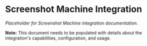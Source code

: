 # Screenshot Machine Integration

*Placeholder for Screenshot Machine integration documentation.*

**Note:** This document needs to be populated with details about the integration's capabilities, configuration, and usage.

